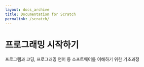 ```yaml
---
layout: docs_archive
title: Documentation for Scratch
permalink: /scratch/
---
```


# 프로그래밍 시작하기
프로그램과 코딩, 프로그래밍 언어 등 소프트웨어를 이해하기 위한 기초과정
